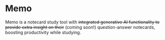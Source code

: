 # Memo

Memo is a notecard study tool with ~~integrated generative AI functionality to provide extra insight on their~~ (coming soon!) question-answer notecards, boosting productivity while studying.
